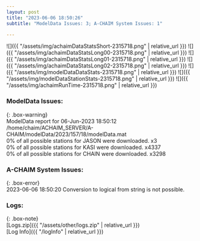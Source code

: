 ```yaml
---
layout: post
title: "2023-06-06 18:50:26"
subtitle: "ModelData Issues: 3; A-CHAIM System Issues: 1"

---
```


![]({{ "/assets/img/achaimDataStatsShort-2315718.png" | relative_url }})
![]({{ "/assets/img/achaimDataStatsLong00-2315718.png" | relative_url }})
![]({{ "/assets/img/achaimDataStatsLong01-2315718.png" | relative_url }})
![]({{ "/assets/img/achaimDataStatsLong02-2315718.png" | relative_url }})
![]({{ "/assets/img/modelDataDataStats-2315718.png" | relative_url }})
![]({{ "/assets/img/modelDataStationStats-2315718.png" | relative_url }})
![]({{ "/assets/img/achaimRunTime-2315718.png" | relative_url }})


### ModelData Issues:  
  
{: .box-warning}  
 ModelData report for 06-Jun-2023 18:50:12   
 /home/chaim/ACHAIM_SERVER/A-CHAIM/modelData/2023/157/18/modelData.mat   
 0% of all possible stations for JASON were downloaded. x3   
 0% of all possible stations for KASI were downloaded. x4337   
 0% of all possible stations for CHAIN were downloaded. x3298   
  
### A-CHAIM System Issues:  
  
{: .box-error}  
2023-06-06 18:50:20 Conversion to logical from string is not possible.  

### Logs:  
  
{: .box-note}  
[Logs.zip]({{ "/assets/other/logs.zip" | relative_url }})  
[Log Info]({{ "/logInfo" | relative_url }})  
